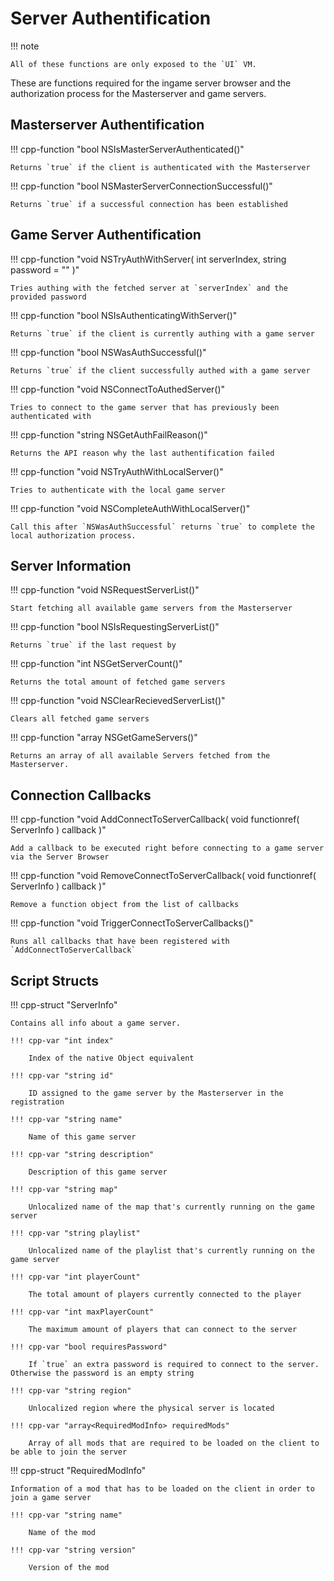 # Server Authentification

!!! note

    All of these functions are only exposed to the `UI` VM.

These are functions required for the ingame server browser and the authorization process for the Masterserver and game servers.

## Masterserver Authentification

!!! cpp-function "bool NSIsMasterServerAuthenticated()"

    Returns `true` if the client is authenticated with the Masterserver

!!! cpp-function "bool NSMasterServerConnectionSuccessful()"

    Returns `true` if a successful connection has been established

## Game Server Authentification

!!! cpp-function "void NSTryAuthWithServer( int serverIndex, string password = "" )"

    Tries authing with the fetched server at `serverIndex` and the provided password

!!! cpp-function "bool NSIsAuthenticatingWithServer()"

    Returns `true` if the client is currently authing with a game server


!!! cpp-function "bool NSWasAuthSuccessful()"

    Returns `true` if the client successfully authed with a game server

!!! cpp-function "void NSConnectToAuthedServer()"

    Tries to connect to the game server that has previously been authenticated with


!!! cpp-function "string NSGetAuthFailReason()"

    Returns the API reason why the last authentification failed

!!! cpp-function "void NSTryAuthWithLocalServer()"

    Tries to authenticate with the local game server

!!! cpp-function "void NSCompleteAuthWithLocalServer()"

    Call this after `NSWasAuthSuccessful` returns `true` to complete the local authorization process.

## Server Information

!!! cpp-function "void NSRequestServerList()"

    Start fetching all available game servers from the Masterserver

!!! cpp-function "bool NSIsRequestingServerList()"

    Returns `true` if the last request by

!!! cpp-function "int NSGetServerCount()"

    Returns the total amount of fetched game servers

!!! cpp-function "void NSClearRecievedServerList()"

    Clears all fetched game servers

!!! cpp-function "array<ServerInfo> NSGetGameServers()"

    Returns an array of all available Servers fetched from the Masterserver.

## Connection Callbacks


!!! cpp-function "void AddConnectToServerCallback( void functionref( ServerInfo ) callback )"

    Add a callback to be executed right before connecting to a game server via the Server Browser

!!! cpp-function "void RemoveConnectToServerCallback( void functionref( ServerInfo ) callback )"

    Remove a function object from the list of callbacks

!!! cpp-function "void TriggerConnectToServerCallbacks()"

    Runs all callbacks that have been registered with `AddConnectToServerCallback`

## Script Structs

!!! cpp-struct "ServerInfo"

    Contains all info about a game server.

    !!! cpp-var "int index"

        Index of the native Object equivalent

    !!! cpp-var "string id"

        ID assigned to the game server by the Masterserver in the registration

    !!! cpp-var "string name"

        Name of this game server

    !!! cpp-var "string description"

        Description of this game server

    !!! cpp-var "string map"

        Unlocalized name of the map that's currently running on the game server

    !!! cpp-var "string playlist"

        Unlocalized name of the playlist that's currently running on the game server

    !!! cpp-var "int playerCount"

        The total amount of players currently connected to the player

    !!! cpp-var "int maxPlayerCount"

        The maximum amount of players that can connect to the server

    !!! cpp-var "bool requiresPassword"

        If `true` an extra password is required to connect to the server. Otherwise the password is an empty string

    !!! cpp-var "string region"

        Unlocalized region where the physical server is located

    !!! cpp-var "array<RequiredModInfo> requiredMods"

        Array of all mods that are required to be loaded on the client to be able to join the server

!!! cpp-struct "RequiredModInfo"

    Information of a mod that has to be loaded on the client in order to join a game server

    !!! cpp-var "string name"

        Name of the mod

    !!! cpp-var "string version"

        Version of the mod
